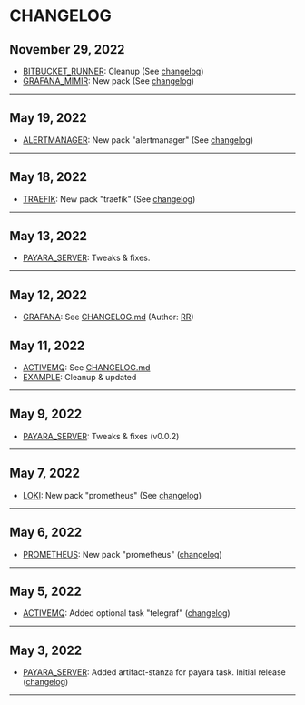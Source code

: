# CHANGELOG

## November 29, 2022
  * [BITBUCKET_RUNNER](packs/bitbucket_runner/README.md): Cleanup (See [changelog](packs/bitbucket_runner/CHANGELOG.md))
  * [GRAFANA_MIMIR](packs/grafana_mimir/README.md): New pack (See [changelog](packs/grafana_mimir/CHANGELOG.md))
---

## May 19, 2022
  * [ALERTMANAGER](packs/alertmanager/README.md): New pack "alertmanager" (See [changelog](packs/alertmanager/CHANGELOG.md))
---

## May 18, 2022
  * [TRAEFIK](packs/traefik/README.md): New pack "traefik" (See [changelog](packs/traefik/CHANGELOG.md))
---

## May 13, 2022
  * [PAYARA_SERVER](packs/payara_server/README.md): Tweaks & fixes.
---

## May 12, 2022
  * [GRAFANA](packs/grafana/README.md): See [CHANGELOG.md](packs/grafana/CHANGELOG.md) (Author: [RR])

## May 11, 2022
  * [ACTIVEMQ](packs/activemq/README.md): See [CHANGELOG.md](packs/activemq/CHANGELOG.md)
  * [EXAMPLE](packs/example/README.md): Cleanup & updated
---

## May 9, 2022
  * [PAYARA_SERVER](packs/payara_server/README.md): Tweaks & fixes (v0.0.2)
---

## May 7, 2022
  * [LOKI](packs/loki/README.md): New pack "prometheus" (See [changelog](packs/loki/CHANGELOG.md))
---

## May 6, 2022
  * [PROMETHEUS](packs/prometheus/README.md): New pack "prometheus" ([changelog](packs/prometheus/CHANGELOG.md))
---

## May 5, 2022
  * [ACTIVEMQ](packs/activemq/README.md): Added optional task "telegraf" ([changelog](packs/activemq/CHANGELOG.md))
---

## May 3, 2022
  * [PAYARA_SERVER](packs/payara_server/README.md): Added artifact-stanza for payara task. Initial release ([changelog](packs/payara_server/CHANGELOG.md))
---

[RR]: rune.ronneseth@kred.no
